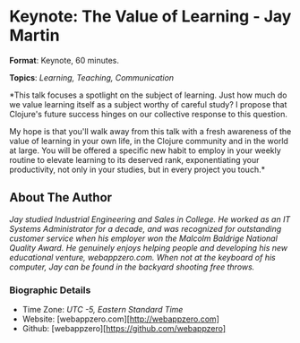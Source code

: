 # Keynote: The Value of Learning - Jay Martin

**Format**: Keynote, 60 minutes. 

**Topics**: *Learning, Teaching, Communication*

*This talk focuses a spotlight on the subject of learning. Just how much do we value learning itself as a subject worthy of careful study? I propose that Clojure's future success hinges on our collective response to this question.

My hope is that you'll walk away from this talk with a fresh awareness of the value of learning in your own life, in the Clojure community and in the world at large. You will be offered a specific new habit to employ in your weekly routine to elevate learning to its deserved rank, exponentiating your productivity, not only in your studies, but in every project you touch.*

## About The Author

*Jay studied Industrial Engineering and Sales in College. He worked as an IT Systems Administrator for a decade, and was recognized for outstanding customer service when his employer won the Malcolm Baldrige National Quality Award. He genuinely enjoys helping people and developing his new educational venture, webappzero.com. When not at the keyboard of his computer, Jay can be found in the backyard shooting free throws.*

### Biographic Details

 - Time Zone: *UTC -5, Eastern Standard Time*
 - Website: [webappzero.com][http://webappzero.com]
 - Github: [webappzero][https://github.com/webappzero]


